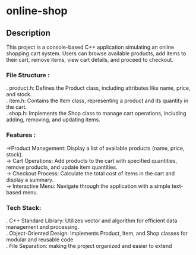 # online-shop
## Description
This project is a console-based C++ application simulating an online shopping cart system. Users can browse available products, add items to their cart, remove items, view cart details, and proceed to checkout.
### File Structure :
.  product.h: Defines the Product class, including attributes like name, price, and stock.<br>
.  item.h: Contains the Item class, representing a product and its quantity in the cart.<br>
.  shop.h: Implements the Shop class to manage cart operations, including adding, removing, and updating items.
### Features :
->Product Management: Display a list of available products (name, price, stock).<br>
-> Cart Operations: Add products to the cart with specified quantities, remove products, and update item quantities.<br>
-> Checkout Process: Calculate the total cost of items in the cart and display a summary.<br>
-> Interactive Menu: Navigate through the application with a simple text-based menu.<br>
### Tech Stack:
. C++ Standard Library: Utilizes vector and algorithm for efficient data management and processing.<br>
. Object-Oriented Design: Implements Product, Item, and Shop classes for modular and reusable code<br>
. File Separation: making the project organized and easier to extend<br>


